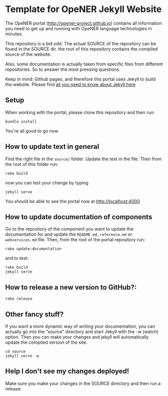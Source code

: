 Template for OpeNER Jekyll Website
==================================

The OpeNER portal (http://opener-project.github.io) contains all information you
need to get up and running with OpeNER language technologies in minutes. 

This repository is a bid odd. The actual SOURCE of the repository can be found
in the SOURCE dir. the root of this repository contains the compiled source of
the website.

Also, some documentation is actually taken from specific files from different
repositories. So to answer the most pressing questions.

Keep in mind: Github pages, and therefore this portal uses Jekyll to build the
website. Please find [all you need to know about Jekyll
here](http://jekyllrb.com)

Setup
-----

When working with the portal, please clone this repository and then run:

```
bundle install
```

You're all good to go now.


How to update text in general
-----------------------------

Find the right file in the ```source/``` folder. Update the text in the file.
Then from the root of this folder run:

```rake build```

now you can test your change by typing

```jekyll serve``` 

You should be able to see the portal now at
[http://localhost:4000](http://localhost:4000)


How to update documentation of components
-----------------------------------------

Go to the repository of the component you want to update the documentation for
and update the ```README.md```, ```reference.md``` or ```webservices.md``` file.
Then, from the root of the portal repository run:

```
rake update:documentation
```

and to test:

```
rake build
jekyll serve
```

How to release a new version to GitHub?:
----------------------------------------

```
rake release
```

Other fancy stuff?
------------------

If you want a more dynamic way of writing your documentation, you can actually
go into the "source" directory and start Jekyll with the -w (watch) option. Then
you can make your changes and jekyll will automatically update the compiled
version of the site.

```
cd source
jekyll serve -w
```

Help I don't see my changes deployed!
-------------------------------------

Make sure you make your changes in the SOURCE directory and then run a release.


